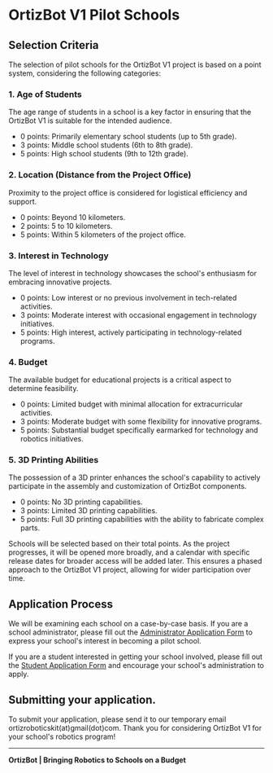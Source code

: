 # OrtizBot V1 Pilot Schools

## Selection Criteria

The selection of pilot schools for the OrtizBot V1 project is based on a point system, considering the following categories:

### 1. Age of Students

The age range of students in a school is a key factor in ensuring that the OrtizBot V1 is suitable for the intended audience.

- 0 points: Primarily elementary school students (up to 5th grade).
- 3 points: Middle school students (6th to 8th grade).
- 5 points: High school students (9th to 12th grade).

### 2. Location (Distance from the Project Office)

Proximity to the project office is considered for logistical efficiency and support.

- 0 points: Beyond 10 kilometers.
- 2 points: 5 to 10 kilometers.
- 5 points: Within 5 kilometers of the project office.

### 3. Interest in Technology

The level of interest in technology showcases the school's enthusiasm for embracing innovative projects.

- 0 points: Low interest or no previous involvement in tech-related activities.
- 3 points: Moderate interest with occasional engagement in technology initiatives.
- 5 points: High interest, actively participating in technology-related programs.

### 4. Budget

The available budget for educational projects is a critical aspect to determine feasibility.

- 0 points: Limited budget with minimal allocation for extracurricular activities.
- 3 points: Moderate budget with some flexibility for innovative programs.
- 5 points: Substantial budget specifically earmarked for technology and robotics initiatives.

### 5. 3D Printing Abilities

The possession of a 3D printer enhances the school's capability to actively participate in the assembly and customization of OrtizBot components.

- 0 points: No 3D printing capabilities.
- 3 points: Limited 3D printing capabilities.
- 5 points: Full 3D printing capabilities with the ability to fabricate complex parts.

Schools will be selected based on their total points. As the project progresses, it will be opened more broadly, and a calendar with specific release dates for broader access will be added later. This ensures a phased approach to the OrtizBot V1 project, allowing for wider participation over time.

## Application Process

We will be examining each school on a case-by-case basis. If you are a school administrator, please fill out the [Administrator Application Form](/SchoolAdminApplication.pdf.pdf) to express your school's interest in becoming a pilot school.

If you are a student interested in getting your school involved, please fill out the [Student Application Form](/StudentApplication.pdf.pdf) and encourage your school's administration to apply.

## Submitting your application.
To submit your application, please send it to our temporary email ortizroboticskit(at)gmail(dot)com.
Thank you for considering OrtizBot V1 for your school's robotics program!

---
**OrtizBot | Bringing Robotics to Schools on a Budget**
